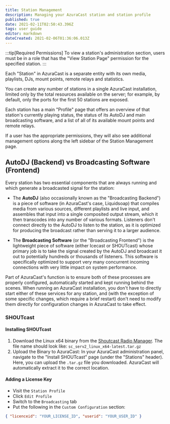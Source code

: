 ```yaml
---
title: Station Management
description: Managing your AzuraCast station and station profile
published: true
date: 2021-02-11T02:50:43.396Z
tags: user guide
editor: markdown
dateCreated: 2021-02-06T01:36:06.013Z
---
```


:::tip[Required Permissions]
To view a station's administration section, users must be in a role that has the "View Station Page" permission for the specified station.
:::

Each "Station" in AzuraCast is a separate entity with its own media, playlists, DJs, mount points, remote relays and statistics.

You can create any number of stations in a single AzuraCast installation, limited only by the total resources available on the server; for example, by default, only the ports for the first 50 stations are exposed.

Each station has a main "Profile" page that offers an overview of that station's currently playing status, the status of its AutoDJ and main broadcasting software, and a list of all of its available mount points and remote relays.

If a user has the appropriate permissions, they will also see additional management options along the left sidebar of the Station Management page.

## AutoDJ (Backend) vs Broadcasting Software (Frontend)

Every station has two essential components that are always running and which generate a broadcasted signal for the station:

- The **AutoDJ** (also occasionally known as the "Broadcasting Backend") is a piece of software (in AzuraCast's case, Liquidsoap) that compiles media from various sources, different playlists and live input, and assembles that input into a single composited output stream, which it then transcodes into any number of various formats. Listeners don't connect directly to the AutoDJ to listen to the station, as it is optimized for producing the broadcast rather than serving it to a larger audience.

- The **Broadcasting Software** (or the "Broadcasting Frontend") is the lightweight piece of software (either Icecast or SHOUTcast) whose primary job is to take the signal created by the AutoDJ and broadcast it out to potentially hundreds or thousands of listeners. This software is specifically optimized to support very many concurrent incoming connections with very little impact on system performance.

Part of AzuraCast's function is to ensure both of these processes are properly configured, automatically started and kept running behind the scenes. When running an AzuraCast installation, you don't have to directly start either of these services for any station, and (with the exception of some specific changes, which require a brief restart) don't need to modify them directly for configuration changes in AzuraCast to take effect.

### SHOUTcast

#### Installing SHOUTcast

1. Download the Linux x64 binary from the [Shoutcast Radio Manager](https://radiomanager.shoutcast.com/register/serverSoftwareFreemium). The file name should look like: `sc_serv2_linux_x64-latest.tar.gz`
2. Upload the Binary to AzuraCast: In your AzuraCast administration panel, navigate to the "Install SHOUTcast" page (under the "Stations" header). Here, you can upload the `.tar.gz` file you downloaded. AzuraCast will automatically extract it to the correct location.

#### Adding a License Key

- Visit the `Station Profile`
- Click `Edit Profile`
- Switch to the `Broadcasting` tab
- Put the following in the `Custom Configuration` section:

```json
{ "licenceid": "YOUR_LICENSE_ID", "userid": "YOUR_USER_ID" }
```
